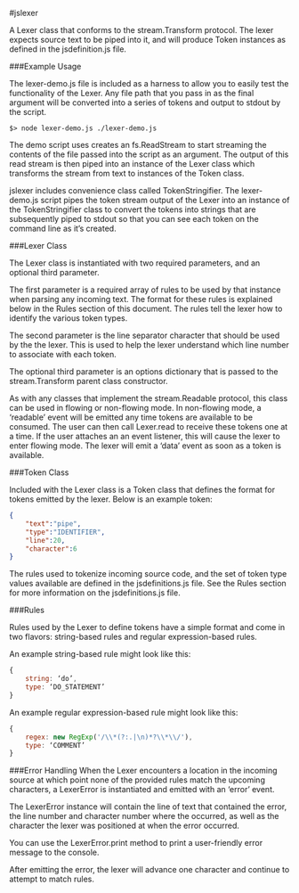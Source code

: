 #jslexer


A Lexer class that conforms to the stream.Transform protocol. The lexer expects source text to be piped into it, and will produce Token instances as defined in the jsdefinition.js file. 


###Example Usage

The lexer-demo.js file is included as a harness to allow you to easily test the functionality of the Lexer. Any file path that you pass in as the final argument will be converted into a series of tokens and output to stdout by the script.

```Shell
$> node lexer-demo.js ./lexer-demo.js
```

The demo script uses creates an fs.ReadStream to start streaming the contents of the file passed into the script as an argument. The output of this read stream is then piped into an instance of the Lexer class which transforms the stream from text to instances of the Token class. 

jslexer includes convenience class called TokenStringifier. The lexer-demo.js script pipes the token stream output of the Lexer  into an instance of the TokenStringifier class to convert the tokens into strings that are subsequently piped to stdout so that you can see each token on the command line as it’s created.

###Lexer Class

The Lexer class is instantiated with two required parameters, and an optional third parameter.

The first parameter is a required array of rules to be used by that instance when parsing any incoming text. The format for these rules is explained below in the Rules section of this document. The rules tell the lexer how to identify the various token types.

The second parameter is the line separator character that should be used by the the lexer. This is used to help the lexer understand which line number to associate with each token.

The optional third parameter is an options dictionary that is passed to the stream.Transform parent class constructor.

As with any classes that implement the stream.Readable protocol, this class can be used in flowing or non-flowing mode. In non-flowing mode, a ‘readable’ event will be emitted any time tokens are available to be consumed. The user can then call Lexer.read to receive these tokens one at a time. If the user attaches an an event listener, this will cause the lexer to enter flowing mode. The lexer will emit a ‘data’ event as soon as a token is available.

###Token Class

Included with the Lexer class is a Token class that defines the format for tokens emitted by the lexer. Below is an example token:

```JSON
{
	"text":"pipe",
	"type":"IDENTIFIER",
	"line":20,
	"character":6
}
```

The rules used to tokenize incoming source code, and the set of token type values available are defined in the jsdefinitions.js file. See the Rules section for more information on the jsdefinitions.js file.

###Rules

Rules used by the Lexer to define tokens have a simple format and come in two flavors: string-based rules and regular expression-based rules.

An example string-based rule might look like this:
```JavaScript
{ 
	string: ‘do’,
	type: ‘DO_STATEMENT’
}
```

An example regular expression-based rule might look like this:
```JavaScript
{ 
	regex: new RegExp('/\\*(?:.|\n)*?\\*\\/'),
	type: ‘COMMENT’
}
```

###Error Handling
When the Lexer encounters a location in the incoming source at which point none of the provided rules match the upcoming characters, a LexerError is instantiated and emitted with an ‘error’ event. 

The LexerError instance will contain the line of text that contained the error, the line number and character number where the occurred, as well as the character the lexer was positioned at when the error occurred.

You can use the LexerError.print method to print a user-friendly error message to the console.

After emitting the error, the lexer will advance one character and continue to attempt to match rules.
